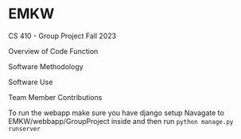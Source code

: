 # EMKW
CS 410 - Group Project Fall 2023

Overview of Code Function

Software Methodology

Software Use

Team Member Contributions


To run the webapp make sure you have django setup 
Navagate to EMKW/webbapp/GroupProject inside and then run  ```python manage.py runserver```
